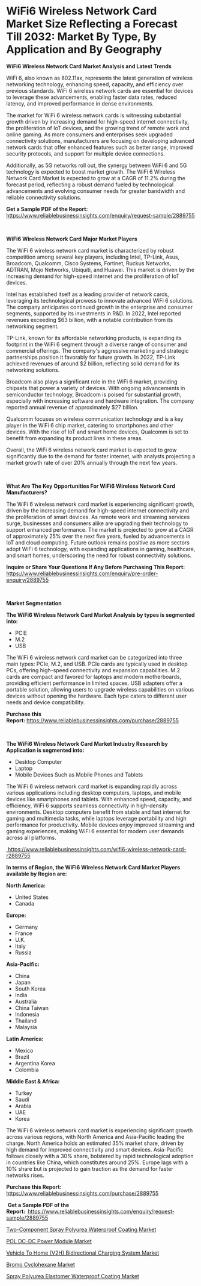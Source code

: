<p><h1>WiFi6 Wireless Network Card Market Size Reflecting a Forecast Till 2032: Market By Type, By Application and By Geography</h1></p><p><strong>WiFi6 Wireless Network Card Market Analysis and Latest Trends</strong></p>
<p><p>WiFi 6, also known as 802.11ax, represents the latest generation of wireless networking technology, enhancing speed, capacity, and efficiency over previous standards. WiFi 6 wireless network cards are essential for devices to leverage these advancements, enabling faster data rates, reduced latency, and improved performance in dense environments. </p><p>The market for WiFi 6 wireless network cards is witnessing substantial growth driven by increasing demand for high-speed internet connectivity, the proliferation of IoT devices, and the growing trend of remote work and online gaming. As more consumers and enterprises seek upgraded connectivity solutions, manufacturers are focusing on developing advanced network cards that offer enhanced features such as better range, improved security protocols, and support for multiple device connections.</p><p>Additionally, as 5G networks roll out, the synergy between WiFi 6 and 5G technology is expected to boost market growth. The WiFi 6 Wireless Network Card Market is expected to grow at a CAGR of 11.2% during the forecast period, reflecting a robust demand fueled by technological advancements and evolving consumer needs for greater bandwidth and reliable connectivity solutions.</p></p>
<p><strong>Get a Sample PDF of the Report:&nbsp;</strong> <a href="https://www.reliablebusinessinsights.com/enquiry/request-sample/2889755?utm_campaign=1138&utm_medium=2&utm_source=Github&utm_content=ia&utm_term=14032025&utm_id=wifi6-wireless-network-card">https://www.reliablebusinessinsights.com/enquiry/request-sample/2889755</a></p>
<p>&nbsp;</p>
<p><strong>WiFi6 Wireless Network Card Major Market Players</strong></p>
<p><p>The WiFi 6 wireless network card market is characterized by robust competition among several key players, including Intel, TP-Link, Asus, Broadcom, Qualcomm, Cisco Systems, Fortinet, Ruckus Networks, ADTRAN, Mojo Networks, Ubiquiti, and Huawei. This market is driven by the increasing demand for high-speed internet and the proliferation of IoT devices.</p><p>Intel has established itself as a leading provider of network cards, leveraging its technological prowess to innovate advanced WiFi 6 solutions. The company anticipates continued growth in the enterprise and consumer segments, supported by its investments in R&D. In 2022, Intel reported revenues exceeding $63 billion, with a notable contribution from its networking segment.</p><p>TP-Link, known for its affordable networking products, is expanding its footprint in the WiFi 6 segment through a diverse range of consumer and commercial offerings. The company's aggressive marketing and strategic partnerships position it favorably for future growth. In 2022, TP-Link achieved revenues of around $2 billion, reflecting solid demand for its networking solutions.</p><p>Broadcom also plays a significant role in the WiFi 6 market, providing chipsets that power a variety of devices. With ongoing advancements in semiconductor technology, Broadcom is poised for substantial growth, especially with increasing software and hardware integration. The company reported annual revenue of approximately $27 billion.</p><p>Qualcomm focuses on wireless communication technology and is a key player in the WiFi 6 chip market, catering to smartphones and other devices. With the rise of IoT and smart home devices, Qualcomm is set to benefit from expanding its product lines in these areas.</p><p>Overall, the WiFi 6 wireless network card market is expected to grow significantly due to the demand for faster internet, with analysts projecting a market growth rate of over 20% annually through the next few years.</p></p>
<p>&nbsp;</p>
<p><strong>What Are The Key Opportunities For WiFi6 Wireless Network Card Manufacturers?</strong></p>
<p><p>The WiFi 6 wireless network card market is experiencing significant growth, driven by the increasing demand for high-speed internet connectivity and the proliferation of smart devices. As remote work and streaming services surge, businesses and consumers alike are upgrading their technology to support enhanced performance. The market is projected to grow at a CAGR of approximately 25% over the next five years, fueled by advancements in IoT and cloud computing. Future outlook remains positive as more sectors adopt WiFi 6 technology, with expanding applications in gaming, healthcare, and smart homes, underscoring the need for robust connectivity solutions.</p></p>
<p><strong>Inquire or Share Your Questions If Any Before Purchasing This Report:</strong> <a href="https://www.reliablebusinessinsights.com/enquiry/pre-order-enquiry/2889755?utm_campaign=1138&utm_medium=2&utm_source=Github&utm_content=ia&utm_term=14032025&utm_id=wifi6-wireless-network-card">https://www.reliablebusinessinsights.com/enquiry/pre-order-enquiry/2889755</a></p>
<p>&nbsp;</p>
<p><strong>Market Segmentation</strong></p>
<p><strong>The WiFi6 Wireless Network Card Market Analysis by types is segmented into:</strong></p>
<p><ul><li>PCIE</li><li>M.2</li><li>USB</li></ul></p>
<p><p>The WiFi 6 wireless network card market can be categorized into three main types: PCIe, M.2, and USB. PCIe cards are typically used in desktop PCs, offering high-speed connectivity and expansion capabilities. M.2 cards are compact and favored for laptops and modern motherboards, providing efficient performance in limited spaces. USB adapters offer a portable solution, allowing users to upgrade wireless capabilities on various devices without opening the hardware. Each type caters to different user needs and device compatibility.</p></p>
<p><strong>Purchase this Report:&nbsp;</strong><a href="https://www.reliablebusinessinsights.com/purchase/2889755?utm_campaign=1138&utm_medium=2&utm_source=Github&utm_content=ia&utm_term=14032025&utm_id=wifi6-wireless-network-card">https://www.reliablebusinessinsights.com/purchase/2889755</a></p>
<p>&nbsp;</p>
<p><strong>The WiFi6 Wireless Network Card Market Industry Research by Application is segmented into:</strong></p>
<p><ul><li>Desktop Computer</li><li>Laptop</li><li>Mobile Devices Such as Mobile Phones and Tablets</li></ul></p>
<p><p>The WiFi 6 wireless network card market is expanding rapidly across various applications including desktop computers, laptops, and mobile devices like smartphones and tablets. With enhanced speed, capacity, and efficiency, WiFi 6 supports seamless connectivity in high-density environments. Desktop computers benefit from stable and fast internet for gaming and multimedia tasks, while laptops leverage portability and high performance for productivity. Mobile devices enjoy improved streaming and gaming experiences, making WiFi 6 essential for modern user demands across all platforms.</p></p>
<p><a href="https://www.reliablebusinessinsights.com/wifi6-wireless-network-card-r2889755?utm_campaign=1138&utm_medium=2&utm_source=Github&utm_content=ia&utm_term=14032025&utm_id=wifi6-wireless-network-card">&nbsp;https://www.reliablebusinessinsights.com/wifi6-wireless-network-card-r2889755</a></p>
<p><strong>In terms of Region, the WiFi6 Wireless Network Card Market Players available by Region are:</strong></p>
<p>
    <p> <strong> North America: </strong>
        <ul>
            <li>United States</li>
            <li>Canada</li>
        </ul>
        </p> 
    <p> <strong> Europe: </strong>
        <ul>
            <li>Germany</li>
            <li>France</li>
            <li>U.K.</li>
            <li>Italy</li>
            <li>Russia</li>
        </ul>
        </p> 
    <p> <strong> Asia-Pacific: </strong>
        <ul>
            <li>China</li>
            <li>Japan</li>
            <li>South Korea</li>
            <li>India</li>
            <li>Australia</li>
            <li>China Taiwan</li>
            <li>Indonesia</li>
            <li>Thailand</li>
            <li>Malaysia</li>
        </ul>
        </p> 
    <p> <strong> Latin America: </strong>
        <ul>
            <li>Mexico</li>
            <li>Brazil</li>
            <li>Argentina Korea</li>
            <li>Colombia</li>
        </ul>
        </p> 
    <p> <strong> Middle East & Africa: </strong>
        <ul>
            <li>Turkey</li>
            <li>Saudi</li>
            <li>Arabia</li>
            <li>UAE</li>
            <li>Korea</li>
        </ul>
    </p>
    </p>
<p><p>The WiFi 6 wireless network card market is experiencing significant growth across various regions, with North America and Asia-Pacific leading the charge. North America holds an estimated 35% market share, driven by high demand for improved connectivity and smart devices. Asia-Pacific follows closely with a 30% share, bolstered by rapid technological adoption in countries like China, which constitutes around 25%. Europe lags with a 10% share but is projected to gain traction as the demand for faster networks rises.</p></p>
<p><strong>Purchase this Report: </strong><a href="https://www.reliablebusinessinsights.com/purchase/2889755?utm_campaign=1138&utm_medium=2&utm_source=Github&utm_content=ia&utm_term=14032025&utm_id=wifi6-wireless-network-card">https://www.reliablebusinessinsights.com/purchase/2889755</a></p>
<p>&nbsp;<strong>Get a Sample PDF of the Report:&nbsp;&nbsp;</strong><a href="https://www.reliablebusinessinsights.com/enquiry/request-sample/2889755?utm_campaign=1138&utm_medium=2&utm_source=Github&utm_content=ia&utm_term=14032025&utm_id=wifi6-wireless-network-card">https://www.reliablebusinessinsights.com/enquiry/request-sample/2889755</a></p>
<p><strong></strong></p>
<p><p><a href="https://github.com/bhuraoutenc8/Market-Research-Report-List-1/blob/main/two-component-spray-polyurea-waterproof-coating-market.md?utm_campaign=1138&utm_medium=2&utm_source=Github&utm_content=ia&utm_term=14032025&utm_id=wifi6-wireless-network-card">Two-Component Spray Polyurea Waterproof Coating Market</a></p><p><a href="https://github.com/syskamazucqa/Market-Research-Report-List-1/blob/main/pol-dc-dc-power-module-market.md?utm_campaign=1138&utm_medium=2&utm_source=Github&utm_content=ia&utm_term=14032025&utm_id=wifi6-wireless-network-card">POL DC-DC Power Module Market</a></p><p><a href="https://github.com/cezilfinerv9/Market-Research-Report-List-1/blob/main/vehicle-to-home-v2h-bidirectional-charging-system-market.md?utm_campaign=1138&utm_medium=2&utm_source=Github&utm_content=ia&utm_term=14032025&utm_id=wifi6-wireless-network-card">Vehicle To Home (V2H) Bidirectional Charging System Market</a></p><p><a href="https://github.com/tandepinho3p/Market-Research-Report-List-1/blob/main/bromo-cyclohexane-market.md?utm_campaign=1138&utm_medium=2&utm_source=Github&utm_content=ia&utm_term=14032025&utm_id=wifi6-wireless-network-card">Bromo Cyclohexane Market</a></p><p><a href="https://github.com/lelkohydesyj/Market-Research-Report-List-1/blob/main/spray-polyurea-elastomer-waterproof-coating-market.md?utm_campaign=1138&utm_medium=2&utm_source=Github&utm_content=ia&utm_term=14032025&utm_id=wifi6-wireless-network-card">Spray Polyurea Elastomer Waterproof Coating Market</a></p></p>